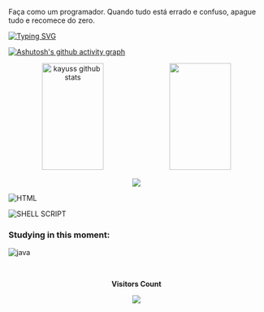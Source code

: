 Faça como um programador. Quando tudo está errado e confuso, apague tudo e recomece do zero.


[![Typing SVG](https://readme-typing-svg.herokuapp.com/?color=ffffffff&size=35&center=true&vCenter=true&width=1000&lines=HELLO,+My+name+is+kayuss+;I'm+15+years+old;I'm+from+Brazil;I+Graduated+systems+Development;Be+Welcome!+:%29)](https://git.io/typing-svg)


[![Ashutosh's github activity graph](https://github-readme-activity-graph.vercel.app/graph?username=kayussss&bg_color=0d1117&color=ffffffff&line=FFFFFFFF&point=00FFFF&area=true&hide_border=true)](https://github.com/Kayussss/Kayussss)


<div align="center">  
  <img width="49%" height="210px" src="https://github-readme-stats.vercel.app/api?username=kayussss&show_icons=true&count_private=true&hide_border=true&title_color=ffffffff&icon_color=66ff00&text_color=ffffffff&bg_color=0d1117" alt="kayuss github stats" /> 
  <img width="49%" height="210px" src="https://github-readme-stats.vercel.app/api/top-langs/?username=Kayussss&layout=compact&hide_border=true&title_color=ffffffff&text_color=ffffffff&bg_color=0d1117" />
</div>


<div align="center"> 
	
<a href = "mailto:cmp.1a.kayusofc@gmail.com"> <img src="https://img.shields.io/badge/-Gmail-%23333?style=for-the-badge&logo=gmail&logoColor=white" target="_blank"></a>

 </div>
 
![HTML](https://img.shields.io/badge/-HTML5-0D1117?style=for-the-badge&logo=HTML5&logoColor=1572B6&labelColor=0D1117)&nbsp;

![SHELL SCRIPT](https://img.shields.io/badge/-SHELLSCRIPT-0D1117?style=for-the-badge&logo=SHELL&logoColor=1572B6&labelColor=0D1117)&nbsp;

### Studying in this moment:
![java](https://img.shields.io/badge/-javaSCRIPT-0D1117?style=for-the-badge&logo=JAVASCRIPT&logoColor=1572B6&labelColor=0D1117)&nbsp;

<div align="center">
<br><p align="centre"><b>Visitors Count</b></p>  
<p align="center"><img align="center" src="https://profile-counter.glitch.me/{Kayussss}/count.svg" /></p> 
<br>
</div>

  ##
	
